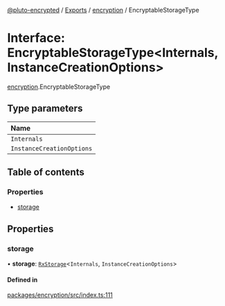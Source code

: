 [@pluto-encrypted](../README.md) / [Exports](../modules.md) / [encryption](../modules/encryption.md) / EncryptableStorageType

# Interface: EncryptableStorageType\<Internals, InstanceCreationOptions\>

[encryption](../modules/encryption.md).EncryptableStorageType

## Type parameters

| Name |
| :------ |
| `Internals` |
| `InstanceCreationOptions` |

## Table of contents

### Properties

- [storage](encryption.EncryptableStorageType.md#storage)

## Properties

### storage

• **storage**: [`RxStorage`](encryption.RxStorage.md)\<`Internals`, `InstanceCreationOptions`\>

#### Defined in

[packages/encryption/src/index.ts:111](https://github.com/atala-community-projects/pluto-encrypted/blob/66783ae/packages/encryption/src/index.ts#L111)
